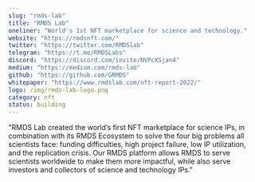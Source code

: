 ```yaml
---
slug: "rmds-lab"
title: "RMDS Lab"
oneliner: "World's 1st NFT marketplace for science and technology."
website: "https://rmdsnft.com/"
twitter: "https://twitter.com/RMDSlab"
telegram: "https://t.me/RMDSLabs"
discord: "https://discord.com/invite/NVPcXSjan4"
medium: "https://medium.com/rmds-lab"
github: "https://github.com/GRMDS"
whitepaper: "https://www.rmdslab.com/nft-report-2022/"
logo: /img/rmds-lab-logo.png
category: nft
status: building
---
```


"RMDS Lab created the world’s first NFT marketplace for science IPs, in combination with its RMDS Ecosystem to solve the four big problems all scientists face: funding difficulties, high project failure, low IP utilization, and the replication crisis. Our RMDS platform allows RMDS 
to serve scientists worldwide to make them more impactful, while also serve investors and 
collectors of science and technology IPs."

